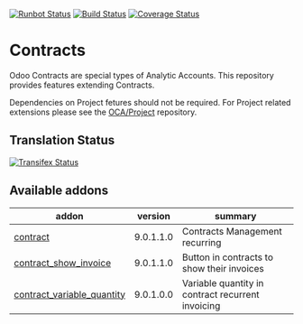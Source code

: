 [![Runbot Status](https://runbot.odoo-community.org/runbot/badge/flat/110/9.0.svg)](https://runbot.odoo-community.org/runbot/repo/github-com-oca-contract-110)
[![Build Status](https://travis-ci.org/OCA/contract.svg?branch=9.0)](https://travis-ci.org/OCA/contract)
[![Coverage Status](https://coveralls.io/repos/OCA/contract/badge.svg?branch=9.0)](https://coveralls.io/r/OCA/contract?branch=9.0)

# Contracts

Odoo Contracts are special types of Analytic Accounts.
This repository provides features extending Contracts.

Dependencies on Project fetures should not be required.
For Project related extensions please see the
[OCA/Project](https://github.com/OCA/project) repository.


## Translation Status
[![Transifex Status](https://www.transifex.com/projects/p/OCA-contract-9-0/chart/image_png)](https://www.transifex.com/projects/p/OCA-contract-9-0)

[//]: # (addons)

Available addons
----------------
addon | version | summary
--- | --- | ---
[contract](contract/) | 9.0.1.1.0 | Contracts Management recurring
[contract_show_invoice](contract_show_invoice/) | 9.0.1.1.0 | Button in contracts to show their invoices
[contract_variable_quantity](contract_variable_quantity/) | 9.0.1.0.0 | Variable quantity in contract recurrent invoicing

[//]: # (end addons)
